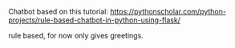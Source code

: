 Chatbot based on this tutorial: https://pythonscholar.com/python-projects/rule-based-chatbot-in-python-using-flask/

rule based, for now only gives greetings.

